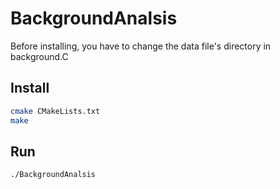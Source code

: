 # BackgroundAnalsis
Before installing, you have to change the data file's directory in background.C

## Install
```bash
cmake CMakeLists.txt
make
```

## Run
```bash
./BackgroundAnalsis
```
